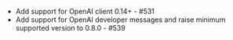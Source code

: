* Add support for OpenAI client 0.14+ - #531
* Add support for OpenAI developer messages and raise minimum supported version to 0.8.0 - #539
